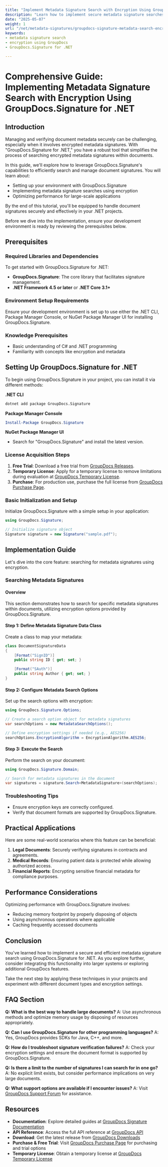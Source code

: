 ```yaml
---
title: "Implement Metadata Signature Search with Encryption Using GroupDocs for .NET"
description: "Learn how to implement secure metadata signature searches in your .NET projects using GroupDocs.Signature. This guide covers setup, encryption options, and performance optimization."
date: "2025-05-07"
weight: 1
url: "/net/metadata-signatures/groupdocs-signature-metadata-search-encryption-net/"
keywords:
- metadata signature search
- encryption using GroupDocs
- GroupDocs.Signature for .NET

---
```



# Comprehensive Guide: Implementing Metadata Signature Search with Encryption Using GroupDocs.Signature for .NET

## Introduction

Managing and verifying document metadata securely can be challenging, especially when it involves encrypted metadata signatures. With "GroupDocs.Signature for .NET," you have a robust tool that simplifies the process of searching encrypted metadata signatures within documents.

In this guide, we'll explore how to leverage GroupDocs.Signature's capabilities to efficiently search and manage document signatures. You will learn about:
- Setting up your environment with GroupDocs.Signature
- Implementing metadata signature searches using encryption
- Optimizing performance for large-scale applications

By the end of this tutorial, you'll be equipped to handle document signatures securely and effectively in your .NET projects.

Before we dive into the implementation, ensure your development environment is ready by reviewing the prerequisites below.

## Prerequisites

### Required Libraries and Dependencies
To get started with GroupDocs.Signature for .NET:
- **GroupDocs.Signature**: The core library that facilitates signature management.
- **.NET Framework 4.5 or later** or **.NET Core 3.1+**

### Environment Setup Requirements
Ensure your development environment is set up to use either the .NET CLI, Package Manager Console, or NuGet Package Manager UI for installing GroupDocs.Signature.

### Knowledge Prerequisites
- Basic understanding of C# and .NET programming
- Familiarity with concepts like encryption and metadata

## Setting Up GroupDocs.Signature for .NET
To begin using GroupDocs.Signature in your project, you can install it via different methods:

**.NET CLI**
```bash
dotnet add package GroupDocs.Signature
```

**Package Manager Console**
```powershell
Install-Package GroupDocs.Signature
```

**NuGet Package Manager UI**
- Search for "GroupDocs.Signature" and install the latest version.

### License Acquisition Steps
1. **Free Trial**: Download a free trial from [GroupDocs Releases](https://releases.groupdocs.com/signature/net/).
2. **Temporary License**: Apply for a temporary license to remove limitations during evaluation at [GroupDocs Temporary License](https://purchase.groupdocs.com/temporary-license/).
3. **Purchase**: For production use, purchase the full license from [GroupDocs Purchase Page](https://purchase.groupdocs.com/buy).

### Basic Initialization and Setup
Initialize GroupDocs.Signature with a simple setup in your application:

```csharp
using GroupDocs.Signature;

// Initialize signature object
Signature signature = new Signature("sample.pdf");
```

## Implementation Guide
Let's dive into the core feature: searching for metadata signatures using encryption.

### Searching Metadata Signatures
#### Overview
This section demonstrates how to search for specific metadata signatures within documents, utilizing encryption options provided by GroupDocs.Signature.

#### Step 1: Define Metadata Signature Data Class
Create a class to map your metadata:

```csharp
class DocumentSignatureData
{
    [Format("SignID")]
    public string ID { get; set; }

    [Format("SAuth")]
    public string Author { get; set; }
}
```

#### Step 2: Configure Metadata Search Options
Set up the search options with encryption:

```csharp
using GroupDocs.Signature.Options;

// Create a search option object for metadata signatures
var searchOptions = new MetadataSearchOptions();

// Define encryption settings if needed (e.g., AES256)
searchOptions.EncryptionAlgorithm = EncryptionAlgorithm.AES256;
```

#### Step 3: Execute the Search
Perform the search on your document:

```csharp
using GroupDocs.Signature.Domain;

// Search for metadata signatures in the document
var signatures = signature.Search<MetadataSignature>(searchOptions);
```

### Troubleshooting Tips
- Ensure encryption keys are correctly configured.
- Verify that document formats are supported by GroupDocs.Signature.

## Practical Applications
Here are some real-world scenarios where this feature can be beneficial:
1. **Legal Documents**: Securely verifying signatures in contracts and agreements.
2. **Medical Records**: Ensuring patient data is protected while allowing authorized access.
3. **Financial Reports**: Encrypting sensitive financial metadata for compliance purposes.

## Performance Considerations
Optimizing performance with GroupDocs.Signature involves:
- Reducing memory footprint by properly disposing of objects
- Using asynchronous operations where applicable
- Caching frequently accessed documents

## Conclusion
You've learned how to implement a secure and efficient metadata signature search using GroupDocs.Signature for .NET. As you explore further, consider integrating this functionality into larger systems or exploring additional GroupDocs features.

Take the next step by applying these techniques in your projects and experiment with different document types and encryption settings.

## FAQ Section
**Q: What is the best way to handle large documents?**
A: Use asynchronous methods and optimize memory usage by disposing of resources appropriately.

**Q: Can I use GroupDocs.Signature for other programming languages?**
A: Yes, GroupDocs provides SDKs for Java, C++, and more.

**Q: How do I troubleshoot signature verification failures?**
A: Check your encryption settings and ensure the document format is supported by GroupDocs.Signature.

**Q: Is there a limit to the number of signatures I can search for in one go?**
A: No explicit limit exists, but consider performance implications on very large documents.

**Q: What support options are available if I encounter issues?**
A: Visit [GroupDocs Support Forum](https://forum.groupdocs.com/c/signature/) for assistance.

## Resources
- **Documentation**: Explore detailed guides at [GroupDocs Signature Documentation](https://docs.groupdocs.com/signature/net/)
- **API Reference**: Access the full API reference at [GroupDocs API](https://reference.groupdocs.com/signature/net/)
- **Download**: Get the latest release from [GroupDocs Downloads](https://releases.groupdocs.com/signature/net/)
- **Purchase & Free Trial**: Visit [GroupDocs Purchase Page](https://purchase.groupdocs.com/buy) for purchasing and trial options
- **Temporary License**: Obtain a temporary license at [GroupDocs Temporary License](https://purchase.groupdocs.com/temporary-license/) 

